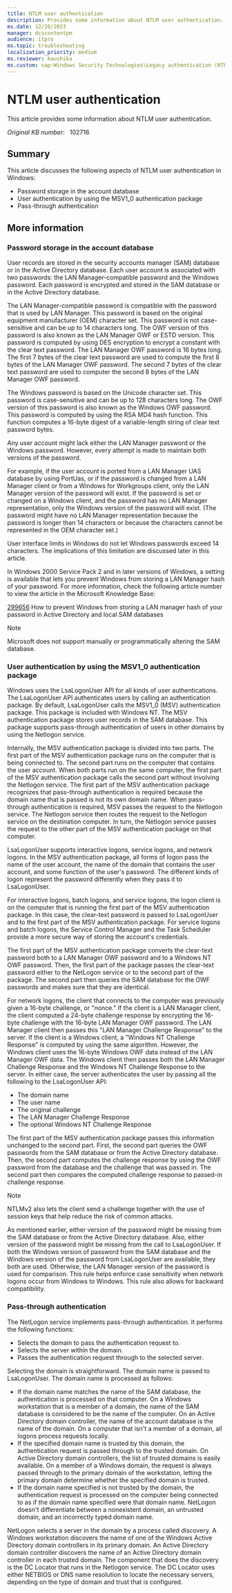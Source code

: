 ```yaml
---
title: NTLM user authentication
description: Provides some information about NTLM user authentication.
ms.date: 12/26/2023
manager: dcscontentpm
audience: itpro
ms.topic: troubleshooting
localization_priority: medium
ms.reviewer: kaushika
ms.custom: sap:Windows Security Technologies\Legacy authentication (NTLM), csstroubleshoot
---
```

# NTLM user authentication  

This article provides some information about NTLM user authentication.

_Original KB number:_ &nbsp; 102716

## Summary

This article discusses the following aspects of NTLM user authentication in Windows:

- Password storage in the account database
- User authentication by using the MSV1_0 authentication package
- Pass-through authentication

## More information

### Password storage in the account database

User records are stored in the security accounts manager (SAM) database or in the Active Directory database. Each user account is associated with two passwords: the LAN Manager-compatible password and the Windows password. Each password is encrypted and stored in the SAM database or in the Active Directory database.

The LAN Manager-compatible password is compatible with the password that is used by LAN Manager. This password is based on the original equipment manufacturer (OEM) character set. This password is not case-sensitive and can be up to 14 characters long. The OWF version of this password is also known as the LAN Manager OWF or ESTD version. This password is computed by using DES encryption to encrypt a constant with the clear text password. The LAN Manager OWF password is 16 bytes long. The first 7 bytes of the clear text password are used to compute the first 8 bytes of the LAN Manager OWF password. The second 7 bytes of the clear text password are used to computer the second 8 bytes of the LAN Manager OWF password.

The Windows password is based on the Unicode character set. This password is case-sensitive and can be up to 128 characters long. The OWF version of this password is also known as the Windows OWF password. This password is computed by using the RSA MD4 hash function. This function computes a 16-byte digest of a variable-length string of clear text password bytes.

Any user account might lack either the LAN Manager password or the Windows password. However, every attempt is made to maintain both versions of the password.  

For example, if the user account is ported from a LAN Manager UAS database by using PortUas, or if the password is changed from a LAN Manager client or from a Windows for Workgroups client, only the LAN Manager version of the password will exist. If the password is set or changed on a Windows client, and the password has no LAN Manager representation, only the Windows version of the password will exist. (The password might have no LAN Manager representation because the password is longer than 14 characters or because the characters cannot be represented in the OEM character set.)  

User interface limits in Windows do not let Windows passwords exceed 14 characters. The implications of this limitation are discussed later in this article.

In Windows 2000 Service Pack 2 and in later versions of Windows, a setting is available that lets you prevent Windows from storing a LAN Manager hash of your password. For more information, check the following article number to view the article in the Microsoft Knowledge Base:

[299656](https://support.microsoft.com/help/299656) How to prevent Windows from storing a LAN manager hash of your password in Active Directory and local SAM databases  

> [!NOTE]
> Microsoft does not support manually or programmatically altering the SAM database.

### User authentication by using the MSV1_0 authentication package

Windows uses the LsaLogonUser API for all kinds of user authentications. The LsaLogonUser API authenticates users by calling an authentication package. By default, LsaLogonUser calls the MSV1_0 (MSV) authentication package. This package is included with Windows NT. The MSV authentication package stores user records in the SAM database. This package supports pass-through authentication of users in other domains by using the Netlogon service.

Internally, the MSV authentication package is divided into two parts. The first part of the MSV authentication package runs on the computer that is being connected to. The second part runs on the computer that contains the user account. When both parts run on the same computer, the first part of the MSV authentication package calls the second part without involving the Netlogon service. The first part of the MSV authentication package recognizes that pass-through authentication is required because the domain name that is passed is not its own domain name. When pass-through authentication is required, MSV passes the request to the Netlogon service. The Netlogon service then routes the request to the Netlogon service on the destination computer. In turn, the Netlogon service passes the request to the other part of the MSV authentication package on that computer.

LsaLogonUser supports interactive logons, service logons, and network logons. In the MSV authentication package, all forms of logon pass the name of the user account, the name of the domain that contains the user account, and some function of the user's password. The different kinds of logon represent the password differently when they pass it to LsaLogonUser.

For interactive logons, batch logons, and service logons, the logon client is on the computer that is running the first part of the MSV authentication package. In this case, the clear-text password is passed to LsaLogonUser and to the first part of the MSV authentication package. For service logons and batch logons, the Service Control Manager and the Task Scheduler provide a more secure way of storing the account's credentials.

The first part of the MSV authentication package converts the clear-text password both to a LAN Manager OWF password and to a Windows NT OWF password. Then, the first part of the package passes the clear-text password either to the NetLogon service or to the second part of the package. The second part then queries the SAM database for the OWF passwords and makes sure that they are identical.

For network logons, the client that connects to the computer was previously given a 16-byte challenge, or "nonce." If the client is a LAN Manager client, the client computed a 24-byte challenge response by encrypting the 16-byte challenge with the 16-byte LAN Manager OWF password. The LAN Manager client then passes this "LAN Manager Challenge Response" to the server. If the client is a Windows client, a "Windows NT Challenge Response" is computed by using the same algorithm. However, the Windows client uses the 16-byte Windows OWF data instead of the LAN Manager OWF data. The Windows client then passes both the LAN Manager Challenge Response and the Windows NT Challenge Response to the server. In either case, the server authenticates the user by passing all the following to the LsaLogonUser API:  

- The domain name
- The user name
- The original challenge
- The LAN Manager Challenge Response
- The optional Windows NT Challenge Response  

The first part of the MSV authentication package passes this information unchanged to the second part. First, the second part queries the OWF passwords from the SAM database or from the Active Directory database. Then, the second part computes the challenge response by using the OWF password from the database and the challenge that was passed in. The second part then compares the computed challenge response to passed-in challenge response.

> [!NOTE]
> NTLMv2 also lets the client send a challenge together with the use of session keys that help reduce the risk of common attacks.

As mentioned earlier, either version of the password might be missing from the SAM database or from the Active Directory database. Also, either version of the password might be missing from the call to LsaLogonUser. If both the Windows version of password from the SAM database and the Windows version of the password from LsaLogonUser are available, they both are used. Otherwise, the LAN Manager version of the password is used for comparison. This rule helps enforce case sensitivity when network logons occur from Windows to Windows. This rule also allows for backward compatibility.

### Pass-through authentication

The NetLogon service implements pass-through authentication. It performs the following functions:  

- Selects the domain to pass the authentication request to.
- Selects the server within the domain.
- Passes the authentication request through to the selected server.  

Selecting the domain is straightforward. The domain name is passed to LsaLogonUser. The domain name is processed as follows:

- If the domain name matches the name of the SAM database, the authentication is processed on that computer. On a Windows workstation that is a member of a domain, the name of the SAM database is considered to be the name of the computer. On an Active Directory domain controller, the name of the account database is the name of the domain. On a computer that isn't a member of a domain, all logons process requests locally.
- If the specified domain name is trusted by this domain, the authentication request is passed through to the trusted domain. On Active Directory domain controllers, the list of trusted domains is easily available. On a member of a Windows domain, the request is always passed through to the primary domain of the workstation, letting the primary domain determine whether the specified domain is trusted.
- If the domain name specified is not trusted by the domain, the authentication request is processed on the computer being connected to as if the domain name specified were that domain name. NetLogon doesn't differentiate between a nonexistent domain, an untrusted domain, and an incorrectly typed domain name.  

NetLogon selects a server in the domain by a process called discovery. A Windows workstation discovers the name of one of the Windows Active Directory domain controllers in its primary domain. An Active Directory domain controller discovers the name of an Active Directory domain controller in each trusted domain. The component that does the discovery is the DC Locator that runs in the Netlogon service. The DC Locator uses either NETBIOS or DNS name resolution to locate the necessary servers, depending on the type of domain and trust that is configured.
